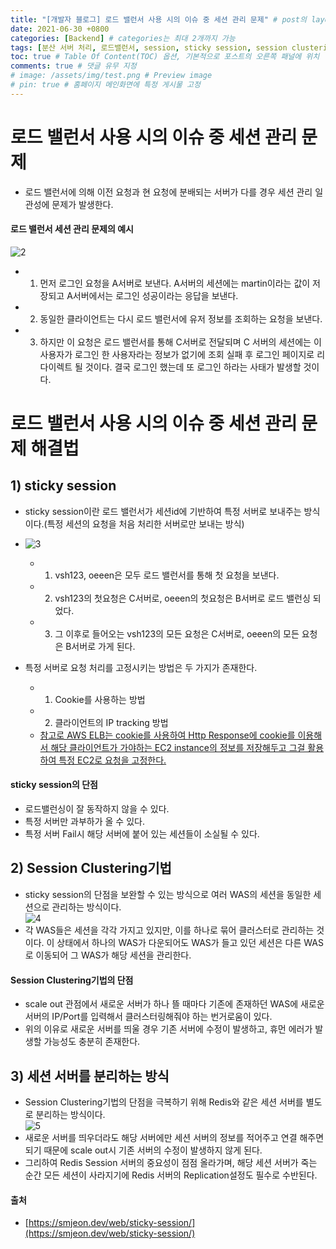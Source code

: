 ```yaml
---
title: "[개발자 블로그] 로드 밸런서 사용 시의 이슈 중 세션 관리 문제" # post의 layout이 기본적으로 post로 설정되어있어서 Front Matter에 따로 layout변수를 만들어 주지 않아도 됨
date: 2021-06-30 +0800
categories: [Backend] # categories는 최대 2개까지 가능
tags: [분산 서버 처리, 로드밸런서, session, sticky session, session clustering, Redis, session server] # TAG는 반드시 소문자로 이루어져야함, 0~무한개까지 지정 가능
toc: true # Table Of Content(TOC) 옵션, 기본적으로 포스트의 오른쪽 패널에 위치
comments: true # 댓글 유무 지정
# image: /assets/img/test.png # Preview image
# pin: true # 홈페이지 메인화면에 특정 게시물 고정
---
```


# 로드 밸런서 사용 시의 이슈 중 세션 관리 문제
- 로드 밸런서에 의해 이전 요청과 현 요청에 분배되는 서버가 다를 경우 세션 관리 일관성에 문제가 발생한다.<br>

#### 로드 밸런서 세션 관리 문제의 예시
![2](https://user-images.githubusercontent.com/44339530/114535272-d6e9d280-9c8a-11eb-8cf8-05e5b9c66332.gif)<br>
- 1) 먼저 로그인 요청을 A서버로 보낸다. A서버의 세션에는 martin이라는 값이 저장되고 A서버에서는 로그인 성공이라는 응답을 보낸다.
- 2) 동일한 클라이언트는 다시 로드 밸런서에 유저 정보를 조회하는 요청을 보낸다.
- 3) 하지만 이 요청은 로드 밸런서를 통해 C서버로 전달되며 C 서버의 세션에는 이 사용자가 로그인 한 사용자라는 정보가 없기에 조회 실패 후 로그인 페이지로 리다이렉트 될 것이다. 결국 로그인 했는데 또 로그인 하라는 사태가 발생할 것이다.

# 로드 밸런서 사용 시의 이슈 중 세션 관리 문제 해결법
## 1) sticky session
- sticky session이란 로드 밸런서가 세션id에 기반하여 특정 서버로 보내주는 방식이다.(특정 세션의 요청을 처음 처리한 서버로만 보내는 방식)<br>
- ![3](https://user-images.githubusercontent.com/44339530/114535913-82932280-9c8b-11eb-892f-24167fefbd8f.gif)<br>
    - 1) vsh123, oeeen은 모두 로드 밸런서를 통해 첫 요청을 보낸다.
    - 2) vsh123의 첫요청은 C서버로, oeeen의 첫요청은 B서버로 로드 밸런싱 되었다.
    - 3) 그 이후로 들어오는 vsh123의 모든 요청은 C서버로, oeeen의 모든 요청은 B서버로 가게 된다.

- 특정 서버로 요청 처리를 고정시키는 방법은 두 가지가 존재한다.
    - 1) Cookie를 사용하는 방법
    - 2) 클라이언트의 IP tracking 방법
    - [참고로 AWS ELB는 cookie를 사용하여 Http Response에 cookie를 이용해서 해당 클라이언트가 가야하는 EC2 instance의 정보를 저장해두고 그걸 활용하여 특정 EC2로 요청을 고정한다.](https://aws.amazon.com/ko/blogs/aws/new-elastic-load-balancing-feature-sticky-sessions/)

#### sticky session의 단점
- 로드밸런싱이 잘 동작하지 않을 수 있다.
- 특정 서버만 과부하가 올 수 있다.
- 특정 서버 Fail시 해당 서버에 붙어 있는 세션들이 소실될 수 있다.

## 2) Session Clustering기법
- sticky session의 단점을 보완할 수 있는 방식으로 여러 WAS의 세션을 동일한 세션으로 관리하는 방식이다.<br>
![4](https://user-images.githubusercontent.com/44339530/114536656-414f4280-9c8c-11eb-8ecf-d9fbaf570765.gif)<br>
- 각 WAS들은 세션을 각각 가지고 있지만, 이를 하나로 묶어 클러스터로 관리하는 것이다. 이 상태에서 하나의 WAS가 다운되어도 WAS가 들고 있던 세션은 다른 WAS로 이동되어 그 WAS가 해당 세션을 관리한다.

#### Session Clustering기법의 단점
- scale out 관점에서 새로운 서버가 하나 뜰 때마다 기존에 존재하던 WAS에 새로운 서버의 IP/Port를 입력해서 클러스터링해줘야 하는 번거로움이 있다.
- 위의 이유로 새로운 서버를 띄울 경우 기존 서버에 수정이 발생하고, 휴먼 에러가 발생할 가능성도 충분히 존재한다.

## 3) 세션 서버를 분리하는 방식
- Session Clustering기법의 단점을 극복하기 위해 Redis와 같은 세션 서버를 별도로 분리하는 방식이다.<br>
![5](https://user-images.githubusercontent.com/44339530/114536954-99864480-9c8c-11eb-9800-d9422ad625d9.png)<br>
- 새로운 서버를 띄우더라도 해당 서버에만 세션 서버의 정보를 적어주고 연결 해주면 되기 때문에 scale out시 기존 서버의 수정이 발생하지 않게 된다. 
- 그리하여 Redis Session 서버의 중요성이 점점 올라가며, 해당 세션 서버가 죽는 순간 모든 세션이 사라지기에 Redis 서버의 Replication설정도 필수로 수반된다.

#### 출처
- [https://smjeon.dev/web/sticky-session/](https://smjeon.dev/web/sticky-session/)